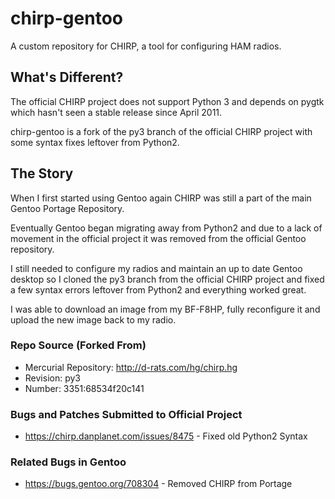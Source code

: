 # chirp-gentoo
A custom repository for CHIRP, a tool for configuring HAM radios.

## What's Different?
The official CHIRP project does not support Python 3 and depends on pygtk which hasn't seen a stable release since April 2011.

chirp-gentoo is a fork of the py3 branch of the official CHIRP project with some syntax fixes leftover from Python2.

## The Story

When I first started using Gentoo again CHIRP was still a part of the main Gentoo Portage Repository.

Eventually Gentoo began migrating away from Python2 and due to a lack of movement in the official project it was removed from the official Gentoo repository. 

I still needed to configure my radios and maintain an up to date Gentoo desktop so I cloned the py3 branch from the official CHIRP project and fixed a few syntax errors leftover from Python2 and everything worked great.

I was able to download an image from my BF-F8HP, fully reconfigure it and upload the new image back to my radio. 


### Repo Source (Forked From)

 - Mercurial Repository: http://d-rats.com/hg/chirp.hg
 - Revision: py3
 - Number:	3351:68534f20c141

### Bugs and Patches Submitted to Official Project

 - https://chirp.danplanet.com/issues/8475 - Fixed old  Python2 Syntax

### Related Bugs in Gentoo

 - https://bugs.gentoo.org/708304 - Removed CHIRP from Portage

